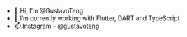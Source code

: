 - 👋 Hi, I’m @GustavoTeng
- 🌱 I’m currently working with Flutter, DART and TypeScript
- 📫 Instagram - @gustavoteng


